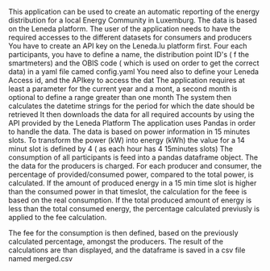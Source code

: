 This application can be used to create an automatic reporting of the energy distribution for a local  Energy Community in Luxemburg.
The data is based on the Leneda platform.
The user of the application needs to have the required accesses to the different datasets for consumers and producers
You have to create an API key on the Leneda.lu platform first.
Four each participants, you have to define a name, the distribution point ID's ( f the smartmeters) and the OBIS code ( which is used on order to get the correct data) in a yaml file camed config.yaml
You need also to define your Leneda Access id, and the APIkey to access the dat
The application  requires at least a parameter for the current year and a mont, a second month is optional to define a range greater than one month
The system then calculates the datetime strings for the period for which the date should be retrieved
It then downloads the data for all required accounts by using the API provided by the Leneda Platform
The application uses Pandas in order to handle the data.
The data is based on power information in 15 minutes slots. To transform the power (kW) into energy (kWh) the value for a 14 minut slot is defined by 4 ( as each hour has 4 15minutes slots)
The consumption of all participants is feed into a pandas dataframe object.
The the data for the producers is charged.
For each producer and consumer, the percentage of provided/consumed power, compared to the total power, is calculated.
If the amount of produced energy in a 15 min time slot is higher than the consumed power in that timeslot, the calculation for the feee is based on the real consumption.
If the total produced amount of energy is less than the total consumed energy, the percentage calculated previusly is applied to the fee calculation.

The fee for the consumption is then defined, based on the previously calculated percentage, amongst the producers.
The result of the calculations are than displayed, and the dataframe is saved in a csv file named merged.csv
